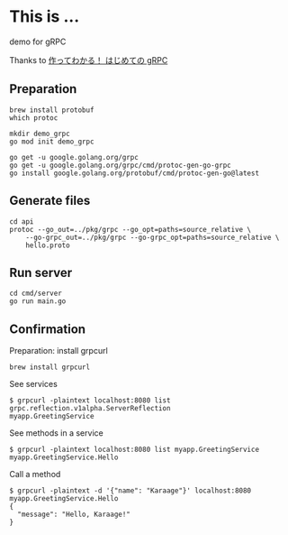 ﻿# This is ...

demo for gRPC

Thanks to [作ってわかる！ はじめての gRPC](https://zenn.dev/hsaki/books/golang-grpc-starting)

## Preparation

```
brew install protobuf
which protoc
```

```
mkdir demo_grpc
go mod init demo_grpc

go get -u google.golang.org/grpc
go get -u google.golang.org/grpc/cmd/protoc-gen-go-grpc
go install google.golang.org/protobuf/cmd/protoc-gen-go@latest
```

## Generate files

```
cd api
protoc --go_out=../pkg/grpc --go_opt=paths=source_relative \
	--go-grpc_out=../pkg/grpc --go-grpc_opt=paths=source_relative \
	hello.proto
```

## Run server

```
cd cmd/server
go run main.go
```

## Confirmation

Preparation: install grpcurl

```
brew install grpcurl
```

See services

```
$ grpcurl -plaintext localhost:8080 list
grpc.reflection.v1alpha.ServerReflection
myapp.GreetingService
```

See methods in a service

```
$ grpcurl -plaintext localhost:8080 list myapp.GreetingService
myapp.GreetingService.Hello
```

Call a method

```
$ grpcurl -plaintext -d '{"name": "Karaage"}' localhost:8080 myapp.GreetingService.Hello
{
  "message": "Hello, Karaage!"
}
```
